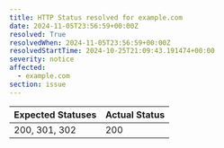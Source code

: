 ```yaml
---
title: HTTP Status resolved for example.com
date: 2024-11-05T23:56:59+00:00Z
resolved: True
resolvedWhen: 2024-11-05T23:56:59+00:00Z
resolvedStartTime: 2024-10-25T21:09:43.191474+00:00
severity: notice
affected:
  - example.com
section: issue
---
```


| Expected Statuses | Actual Status  |
|-------------------|----------------|
| 200, 301, 302 | 200 |
